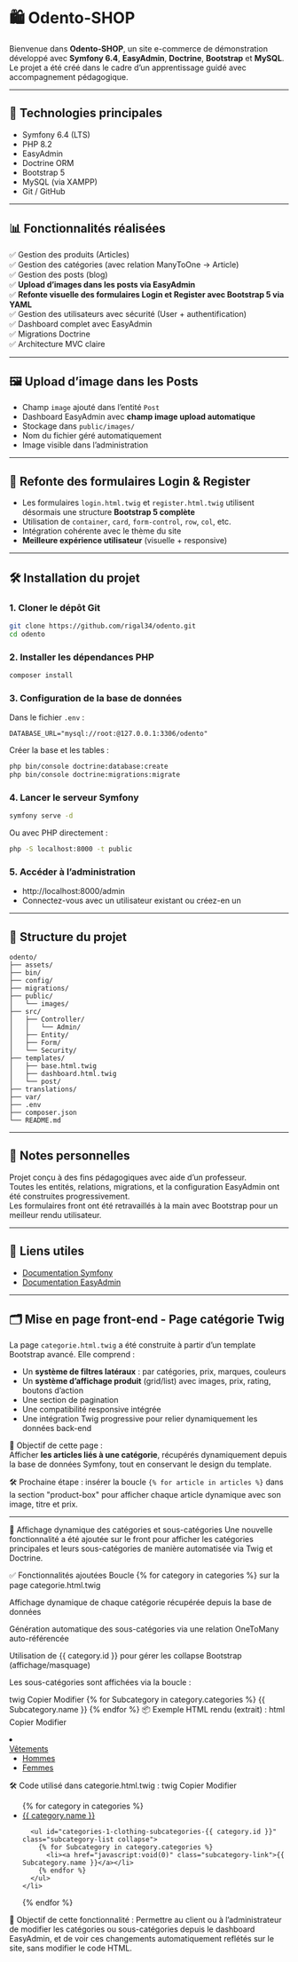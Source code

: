 # 🛍️ Odento-SHOP

Bienvenue dans **Odento-SHOP**, un site e-commerce de démonstration développé avec **Symfony 6.4**, **EasyAdmin**, **Doctrine**, **Bootstrap** et **MySQL**.  
Le projet a été créé dans le cadre d’un apprentissage guidé avec accompagnement pédagogique.

---

## 🔧 Technologies principales

- Symfony 6.4 (LTS)
- PHP 8.2
- EasyAdmin
- Doctrine ORM
- Bootstrap 5
- MySQL (via XAMPP)
- Git / GitHub

---

## 📊 Fonctionnalités réalisées

✅ Gestion des produits (Articles)  
✅ Gestion des catégories (avec relation ManyToOne → Article)  
✅ Gestion des posts (blog)  
✅ **Upload d’images dans les posts via EasyAdmin**  
✅ **Refonte visuelle des formulaires Login et Register avec Bootstrap 5 via YAML**  
✅ Gestion des utilisateurs avec sécurité (User + authentification)  
✅ Dashboard complet avec EasyAdmin  
✅ Migrations Doctrine  
✅ Architecture MVC claire

---

## 🖼️ Upload d’image dans les Posts

- Champ `image` ajouté dans l’entité `Post`
- Dashboard EasyAdmin avec **champ image upload automatique**
- Stockage dans `public/images/`
- Nom du fichier géré automatiquement
- Image visible dans l’administration

---

## 🎨 Refonte des formulaires Login & Register

- Les formulaires `login.html.twig` et `register.html.twig` utilisent désormais une structure **Bootstrap 5 complète**
- Utilisation de `container`, `card`, `form-control`, `row`, `col`, etc.
- Intégration cohérente avec le thème du site
- **Meilleure expérience utilisateur** (visuelle + responsive)

---

## 🛠️ Installation du projet

### 1. Cloner le dépôt Git

```bash
git clone https://github.com/rigal34/odento.git
cd odento
```

### 2. Installer les dépendances PHP

```bash
composer install
```

### 3. Configuration de la base de données

Dans le fichier `.env` :

```env
DATABASE_URL="mysql://root:@127.0.0.1:3306/odento"
```

Créer la base et les tables :

```bash
php bin/console doctrine:database:create
php bin/console doctrine:migrations:migrate
```

### 4. Lancer le serveur Symfony

```bash
symfony serve -d
```

Ou avec PHP directement :

```bash
php -S localhost:8000 -t public
```

### 5. Accéder à l’administration

- http://localhost:8000/admin  
- Connectez-vous avec un utilisateur existant ou créez-en un

---

## 📂 Structure du projet

```
odento/
├── assets/
├── bin/
├── config/
├── migrations/
├── public/
│   └── images/
├── src/
│   ├── Controller/
│   │   └── Admin/
│   ├── Entity/
│   ├── Form/
│   └── Security/
├── templates/
│   ├── base.html.twig
│   ├── dashboard.html.twig
│   └── post/
├── translations/
├── var/
├── .env
├── composer.json
└── README.md
```

---

## 💼 Notes personnelles

Projet conçu à des fins pédagogiques avec aide d’un professeur.  
Toutes les entités, relations, migrations, et la configuration EasyAdmin ont été construites progressivement.  
Les formulaires front ont été retravaillés à la main avec Bootstrap pour un meilleur rendu utilisateur.

---

## 🔗 Liens utiles

- [Documentation Symfony](https://symfony.com/doc/current/index.html)
- [Documentation EasyAdmin](https://symfony.com/bundles/EasyAdminBundle/current/)
---

## 🗂️ Mise en page front-end - Page catégorie Twig

La page `categorie.html.twig` a été construite à partir d’un template Bootstrap avancé. Elle comprend :

- Un **système de filtres latéraux** : par catégories, prix, marques, couleurs
- Un **système d’affichage produit** (grid/list) avec images, prix, rating, boutons d’action
- Une section de pagination
- Une compatibilité responsive intégrée
- Une intégration Twig progressive pour relier dynamiquement les données back-end

🎯 Objectif de cette page :  
Afficher **les articles liés à une catégorie**, récupérés dynamiquement depuis la base de données Symfony, tout en conservant le design du template.

🛠️ Prochaine étape : insérer la boucle `{% for article in articles %}` dans la section "product-box" pour afficher chaque article dynamique avec son image, titre et prix.

---
🧭 Affichage dynamique des catégories et sous-catégories
Une nouvelle fonctionnalité a été ajoutée sur le front pour afficher les catégories principales et leurs sous-catégories de manière automatisée via Twig et Doctrine.

✅ Fonctionnalités ajoutées
Boucle {% for category in categories %} sur la page categorie.html.twig

Affichage dynamique de chaque catégorie récupérée depuis la base de données

Génération automatique des sous-catégories via une relation OneToMany auto-référencée

Utilisation de {{ category.id }} pour gérer les collapse Bootstrap (affichage/masquage)

Les sous-catégories sont affichées via la boucle :

twig
Copier
Modifier
{% for Subcategory in category.categories %}
  {{ Subcategory.name }}
{% endfor %}
📦 Exemple HTML rendu (extrait) :
html
Copier
Modifier
<li class="category-item">
  <div class="category-header" data-bs-toggle="collapse" data-bs-target="#subcat-1">
    <a href="javascript:void(0)" class="category-link">Vêtements</a>
  </div>
  <ul id="subcat-1" class="subcategory-list collapse">
    <li class="subcategory-item"><a href="#">Hommes</a></li>
    <li class="subcategory-item"><a href="#">Femmes</a></li>
  </ul>
</li>
🛠️ Code utilisé dans categorie.html.twig :
twig
Copier
Modifier
<ul class="category-tree list-unstyled mb-0">
  {% for category in categories %}
    <li class="category-item">
      <div class="category-header collapsed"
           data-bs-toggle="collapse"
           data-bs-target="#categories-1-clothing-subcategories-{{ category.id }}"
           aria-expanded="false"
           aria-controls="categories-1-clothing-subcategories-{{ category.id }}">
        <a href="javascript:void(0)" class="category-link">{{ category.name }}</a>
      </div>

      <ul id="categories-1-clothing-subcategories-{{ category.id }}" class="subcategory-list collapse">
        {% for Subcategory in category.categories %}
          <li><a href="javascript:void(0)" class="subcategory-link">{{ Subcategory.name }}</a></li>
        {% endfor %}
      </ul>
    </li>
  {% endfor %}
</ul>
🔄 Objectif de cette fonctionnalité :
Permettre au client ou à l’administrateur de modifier les catégories ou sous-catégories depuis le dashboard EasyAdmin,
et de voir ces changements automatiquement reflétés sur le site, sans modifier le code HTML.